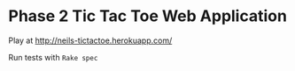 Phase 2 Tic Tac Toe Web Application
===================================

Play at http://neils-tictactoe.herokuapp.com/

Run tests with ```Rake spec```

